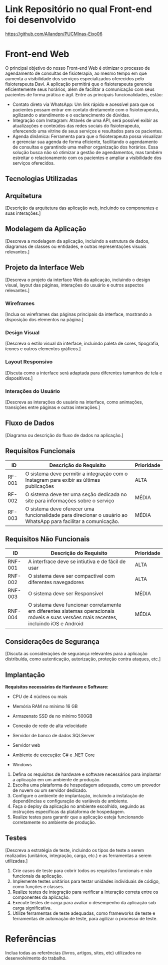 # Link Repositório no qual Front-end foi desenvolvido 

https://github.com/Allandpn/PUCMInas-Eixo06

# Front-end Web

O principal objetivo do nosso Front-end Web é otimizar o processo de agendamento de consultas de fisioterapia, ao mesmo tempo em que aumenta a visibilidade dos serviços especializados oferecidos pelo fisioterapeuta Davi.
A aplicação permitirá que o fisioterapeuta gerencie eficientemente seus horários, além de facilitar a comunicação com seus pacientes de forma prática e ágil. Entre as principais funcionalidades, estão:
- Contato direto via WhatsApp: Um link rápido e acessível para que os pacientes possam entrar em contato diretamente com o fisioterapeuta, agilizando o atendimento e o esclarecimento de dúvidas. 
 - Integração com Instagram: Através de uma API, será possível exibir as atualizações e conteúdos das redes sociais do fisioterapeuta, oferecendo uma vitrine de seus serviços e resultados para os pacientes. 
 - Agenda dinâmica: Ferramenta para que o fisioterapeuta possa visualizar e gerenciar sua agenda de forma eficiente, facilitando o agendamento de consultas e garantindo uma melhor organização dos horários. 
Essa solução busca não só otimizar a gestão de agendamentos, mas também estreitar o relacionamento com os pacientes e ampliar a visibilidade dos serviços oferecidos.


## Tecnologias Utilizadas

## Arquitetura

[Descrição da arquitetura das aplicação web, incluindo os componentes e suas interações.]

## Modelagem da Aplicação
[Descreva a modelagem da aplicação, incluindo a estrutura de dados, diagramas de classes ou entidades, e outras representações visuais relevantes.]

## Projeto da Interface Web
[Descreva o projeto da interface Web da aplicação, incluindo o design visual, layout das páginas, interações do usuário e outros aspectos relevantes.]

### Wireframes
[Inclua os wireframes das páginas principais da interface, mostrando a disposição dos elementos na página.]

### Design Visual
[Descreva o estilo visual da interface, incluindo paleta de cores, tipografia, ícones e outros elementos gráficos.]

### Layout Responsivo
[Discuta como a interface será adaptada para diferentes tamanhos de tela e dispositivos.]

### Interações do Usuário
[Descreva as interações do usuário na interface, como animações, transições entre páginas e outras interações.]

## Fluxo de Dados

[Diagrama ou descrição do fluxo de dados na aplicação.]

## Requisitos Funcionais

|ID    | Descrição do Requisito  | Prioridade |
|------|-----------------------------------------|----|
|RF-001| 	O sistema deve permitir a integração com o Instagram para exibir as últimas publicações	 | ALTA | 
|RF-002| O sistema deve ter uma seção dedicada no site para informações sobre o serviço | MÉDIA |
|RF-003| O sistema deve oferecer uma funcionalidade para direcionar o usuário ao WhatsApp para facilitar a comunicação. | MÉDIA |


## Requisitos Não Funcionais

|ID     | Descrição do Requisito  |Prioridade |
|-------|-------------------------|----|
|RNF-001| A interfrace deve se intiutiva e de fácil de usar| ALTA |  
|RNF-002| O sistema deve ser compactivel com diferentes navegadores | ALTA | 
|RNF-003| O sistema deve ser Responsível	| MÉDIA |
|RNF-004|O sistema deve funcionar corretamente em diferentes sistemas operacionais móveis e suas versões mais recentes, incluindo iOS e Android| MÉDIA |




## Considerações de Segurança

[Discuta as considerações de segurança relevantes para a aplicação distribuída, como autenticação, autorização, proteção contra ataques, etc.]

## Implantação

**Requisitos necessários de Hardware e Software:**

- CPU de 4 núcleos ou mais
- Memória RAM no mínimo 16 GB
- Armazenato SSD de no mínimo 500GB
- Conexão de rede de alta velocidade


- Servidor de banco de dados SQLServer
- Servidor web
- Ambiente de execução: C# e .NET Core
- Windows


  

1. Defina os requisitos de hardware e software necessários para implantar a aplicação em um ambiente de produção.
2. Escolha uma plataforma de hospedagem adequada, como um provedor de nuvem ou um servidor dedicado.
3. Configure o ambiente de implantação, incluindo a instalação de dependências e configuração de variáveis de ambiente.
4. Faça o deploy da aplicação no ambiente escolhido, seguindo as instruções específicas da plataforma de hospedagem.
5. Realize testes para garantir que a aplicação esteja funcionando corretamente no ambiente de produção.

## Testes

[Descreva a estratégia de teste, incluindo os tipos de teste a serem realizados (unitários, integração, carga, etc.) e as ferramentas a serem utilizadas.]

1. Crie casos de teste para cobrir todos os requisitos funcionais e não funcionais da aplicação.
2. Implemente testes unitários para testar unidades individuais de código, como funções e classes.
3. Realize testes de integração para verificar a interação correta entre os componentes da aplicação.
4. Execute testes de carga para avaliar o desempenho da aplicação sob carga significativa.
5. Utilize ferramentas de teste adequadas, como frameworks de teste e ferramentas de automação de teste, para agilizar o processo de teste.

# Referências

Inclua todas as referências (livros, artigos, sites, etc) utilizados no desenvolvimento do trabalho.
